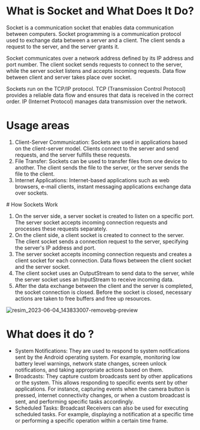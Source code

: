 # What is Socket and What Does It Do?

Socket is a communication socket that enables data communication between computers. Socket programming is a communication protocol used to exchange data between a server and a client. The client sends a request to the server, and the server grants it.

Socket communicates over a network address defined by its IP address and port number. The client socket sends requests to connect to the server, while the server socket listens and accepts incoming requests. Data flow between client and server takes place over socket.

Sockets run on the TCP/IP protocol. TCP (Transmission Control Protocol) provides a reliable data flow and ensures that data is received in the correct order. IP (Internet Protocol) manages data transmission over the network.

# Usage areas
<ol>
<li/>Client-Server Communication: Sockets are used in applications based on the client-server model. Clients connect to the server and send requests, and the server fulfills these requests.

<li/>File Transfer: Sockets can be used to transfer files from one device to another. The client sends the file to the server, or the server sends the file to the client.

<li/>Internet Applications: Internet-based applications such as web browsers, e-mail clients, instant messaging applications exchange data over sockets.
</ol>
# How Sockets Work

<ol>
  <li/>On the server side, a server socket is created to listen on a specific port. The server socket accepts incoming connection requests and processes these requests separately.
  <li/>On the client side, a client socket is created to connect to the server. The client socket sends a connection request to the server, specifying the server's IP address and port.
  <li/>The server socket accepts incoming connection requests and creates a client socket for each connection. Data flows between the client socket and the server socket.
  <li/>The client socket uses an OutputStream to send data to the server, while the server socket uses an InputStream to receive incoming data.
  <li/>After the data exchange between the client and the server is completed, the socket connection is closed. Before the socket is closed, necessary actions are taken to free buffers and free up resources.
</ol>

![resim_2023-06-04_143833007-removebg-preview](https://github.com/erenalparslan/Sockets/assets/100201401/559f78c7-4246-43e1-9504-c14bcdf27ae6)


  









# What does it do ?

<ul>
<li/>System Notifications: They are used to respond to system notifications sent by the Android operating system. For example, monitoring low battery level warnings, network state changes, screen unlock notifications, and taking appropriate actions based on them.

<li/>Broadcasts: They capture custom broadcasts sent by other applications or the system. This allows responding to specific events sent by other applications. For instance, capturing events when the camera button is pressed, internet connectivity changes, or when a custom broadcast is sent, and performing specific tasks accordingly.

<li/>Scheduled Tasks: Broadcast Receivers can also be used for executing scheduled tasks. For example, displaying a notification at a specific time or performing a specific operation within a certain time frame.
  </ul>
